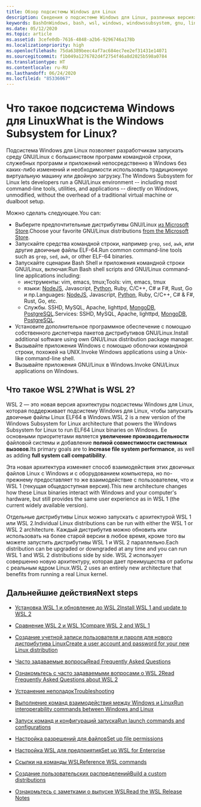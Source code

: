 ```yaml
---
title: Обзор подсистемы Windows для Linux
description: Сведения о подсистеме Windows для Linux, различных версиях и способах их использования.
keywords: BashOnWindows, bash, wsl, windows, windowssubsystem, gnu, linux
ms.date: 05/12/2020
ms.topic: article
ms.assetid: 3cefe0db-7616-4848-a2b6-9296746a178b
ms.localizationpriority: high
ms.openlocfilehash: 75da6389beec4af7ac684ec7ee2ef31431e14071
ms.sourcegitcommit: f1b049a1276782d4f2754f46a8d2025b598a0784
ms.translationtype: HT
ms.contentlocale: ru-RU
ms.lasthandoff: 06/24/2020
ms.locfileid: "85336067"
---
```

# <a name="what-is-the-windows-subsystem-for-linux"></a><span data-ttu-id="4cd6d-104">Что такое подсистема Windows для Linux</span><span class="sxs-lookup"><span data-stu-id="4cd6d-104">What is the Windows Subsystem for Linux?</span></span>

<span data-ttu-id="4cd6d-105">Подсистема Windows для Linux позволяет разработчикам запускать среду GNU/Linux с большинством программ командной строки, служебных программ и приложений непосредственно в Windows без каких-либо изменений и необходимости использовать традиционную виртуальную машину или двойную загрузку.</span><span class="sxs-lookup"><span data-stu-id="4cd6d-105">The Windows Subsystem for Linux lets developers run a GNU/Linux environment -- including most command-line tools, utilities, and applications -- directly on Windows, unmodified, without the overhead of a traditional virtual machine or dualboot setup.</span></span>

<span data-ttu-id="4cd6d-106">Можно сделать следующее.</span><span class="sxs-lookup"><span data-stu-id="4cd6d-106">You can:</span></span>

* <span data-ttu-id="4cd6d-107">Выберите предпочтительные дистрибутивы GNU/Linux [из Microsoft Store](https://aka.ms/wslstore).</span><span class="sxs-lookup"><span data-stu-id="4cd6d-107">Choose your favorite GNU/Linux distributions [from the Microsoft Store](https://aka.ms/wslstore).</span></span>
* <span data-ttu-id="4cd6d-108">Запускайте средства командной строки, например `grep`, `sed`, `awk`, или другие двоичные файлы ELF-64.</span><span class="sxs-lookup"><span data-stu-id="4cd6d-108">Run common command-line tools such as `grep`, `sed`, `awk`, or other ELF-64 binaries.</span></span>
* <span data-ttu-id="4cd6d-109">Запускайте сценарии Bash Shell и приложения командной строки GNU/Linux, включая:</span><span class="sxs-lookup"><span data-stu-id="4cd6d-109">Run Bash shell scripts and GNU/Linux command-line applications including:</span></span>  
    * <span data-ttu-id="4cd6d-110">инструменты: vim, emacs, tmux;</span><span class="sxs-lookup"><span data-stu-id="4cd6d-110">Tools: vim, emacs, tmux</span></span>
    * <span data-ttu-id="4cd6d-111">языки: [NodeJS](https://docs.microsoft.com/windows/nodejs/setup-on-wsl2), Javascript, [Python](https://docs.microsoft.com/windows/python/web-frameworks), Ruby, C/C++, C# и F#, Rust, Go и пр.</span><span class="sxs-lookup"><span data-stu-id="4cd6d-111">Languages: [NodeJS](https://docs.microsoft.com/windows/nodejs/setup-on-wsl2), Javascript, [Python](https://docs.microsoft.com/windows/python/web-frameworks), Ruby, C/C++, C# & F#, Rust, Go, etc.</span></span>
    * <span data-ttu-id="4cd6d-112">Службы. SSHD, MySQL, Apache, lighttpd, [MongoDB](https://docs.microsoft.com/windows/nodejs/databases), [PostgreSQL](https://docs.microsoft.com/windows/python/databases).</span><span class="sxs-lookup"><span data-stu-id="4cd6d-112">Services: SSHD, MySQL, Apache, lighttpd, [MongoDB](https://docs.microsoft.com/windows/nodejs/databases), [PostgreSQL](https://docs.microsoft.com/windows/python/databases).</span></span>
* <span data-ttu-id="4cd6d-113">Установите дополнительное программное обеспечение с помощью собственного диспетчера пакетов дистрибутивов GNU/Linux.</span><span class="sxs-lookup"><span data-stu-id="4cd6d-113">Install additional software using own GNU/Linux distribution package manager.</span></span>
* <span data-ttu-id="4cd6d-114">Вызывайте приложения Windows с помощью оболочки командной строки, похожей на UNIX.</span><span class="sxs-lookup"><span data-stu-id="4cd6d-114">Invoke Windows applications using a Unix-like command-line shell.</span></span>
* <span data-ttu-id="4cd6d-115">Вызывайте приложения GNU/Linux в Windows.</span><span class="sxs-lookup"><span data-stu-id="4cd6d-115">Invoke GNU/Linux applications on Windows.</span></span>

## <a name="what-is-wsl-2"></a><span data-ttu-id="4cd6d-116">Что такое WSL 2?</span><span class="sxs-lookup"><span data-stu-id="4cd6d-116">What is WSL 2?</span></span>

<span data-ttu-id="4cd6d-117">WSL 2 — это новая версия архитектуры подсистемы Windows для Linux, которая поддерживает подсистему Windows для Linux, чтобы запускать двоичные файлы Linux ELF64 в Windows.</span><span class="sxs-lookup"><span data-stu-id="4cd6d-117">WSL 2 is a new version of the Windows Subsystem for Linux architecture that powers the Windows Subsystem for Linux to run ELF64 Linux binaries on Windows.</span></span> <span data-ttu-id="4cd6d-118">Ее основными приоритетами является **увеличение производительности** файловой системы и добавление **полной совместимости системных вызовов**.</span><span class="sxs-lookup"><span data-stu-id="4cd6d-118">Its primary goals are to **increase file system performance**, as well as adding **full system call compatibility**.</span></span>

<span data-ttu-id="4cd6d-119">Эта новая архитектура изменяет способ взаимодействия этих двоичных файлов Linux с Windows и с оборудованием компьютера, но по-прежнему предоставляет то же взаимодействие с пользователем, что и WSL 1 (текущая общедоступная версия).</span><span class="sxs-lookup"><span data-stu-id="4cd6d-119">This new architecture changes how these Linux binaries interact with Windows and your computer's hardware, but still provides the same user experience as in WSL 1 (the current widely available version).</span></span>

<span data-ttu-id="4cd6d-120">Отдельные дистрибутивы Linux можно запускать с архитектурой WSL 1 или WSL 2.</span><span class="sxs-lookup"><span data-stu-id="4cd6d-120">Individual Linux distributions can be run with either the WSL 1 or WSL 2 architecture.</span></span> <span data-ttu-id="4cd6d-121">Каждый дистрибутив можно обновить или использовать на более старой версии в любое время, кроме того вы можете запустить дистрибутивы WSL 1 и WSL 2 параллельно.</span><span class="sxs-lookup"><span data-stu-id="4cd6d-121">Each distribution can be upgraded or downgraded at any time and you can run WSL 1 and WSL 2 distributions side by side.</span></span> <span data-ttu-id="4cd6d-122">WSL 2 использует совершенно новую архитектуру, которая дает преимущества от работы с реальным ядром Linux.</span><span class="sxs-lookup"><span data-stu-id="4cd6d-122">WSL 2 uses an entirely new architecture that benefits from running a real Linux kernel.</span></span>

## <a name="next-steps"></a><span data-ttu-id="4cd6d-123">Дальнейшие действия</span><span class="sxs-lookup"><span data-stu-id="4cd6d-123">Next steps</span></span>

* [<span data-ttu-id="4cd6d-124">Установка WSL 1 и обновление до WSL 2</span><span class="sxs-lookup"><span data-stu-id="4cd6d-124">Install WSL 1 and update to WSL 2</span></span>](./install-win10.md)

* [<span data-ttu-id="4cd6d-125">Сравнение WSL 2 и WSL 1</span><span class="sxs-lookup"><span data-stu-id="4cd6d-125">Compare WSL 2 and WSL 1</span></span>](./compare-versions.md)

* [<span data-ttu-id="4cd6d-126">Создание учетной записи пользователя и пароля для нового дистрибутива Linux</span><span class="sxs-lookup"><span data-stu-id="4cd6d-126">Create a user account and password for your new Linux distribution</span></span>](./user-support.md)

* [<span data-ttu-id="4cd6d-127">Часто задаваемые вопросы</span><span class="sxs-lookup"><span data-stu-id="4cd6d-127">Read Frequently Asked Questions</span></span>](./faq.md)

* [<span data-ttu-id="4cd6d-128">Ознакомьтесь с часто задаваемыми вопросами о WSL 2</span><span class="sxs-lookup"><span data-stu-id="4cd6d-128">Read Frequently Asked Questions about WSL 2</span></span>](./wsl2-faq.md)

* [<span data-ttu-id="4cd6d-129">Устранение неполадок</span><span class="sxs-lookup"><span data-stu-id="4cd6d-129">Troubleshooting</span></span>](./troubleshooting.md)

* [<span data-ttu-id="4cd6d-130">Выполнение команд взаимодействия между Windows и Linux</span><span class="sxs-lookup"><span data-stu-id="4cd6d-130">Run interoperability commands between Windows and Linux</span></span>](./interop.md)

* [<span data-ttu-id="4cd6d-131">Запуск команд и конфигураций запуска</span><span class="sxs-lookup"><span data-stu-id="4cd6d-131">Run launch commands and configurations</span></span>](./wsl-config.md)

* [<span data-ttu-id="4cd6d-132">Настройка разрешений для файлов</span><span class="sxs-lookup"><span data-stu-id="4cd6d-132">Set up file permissions</span></span>](./file-permissions.md)

* [<span data-ttu-id="4cd6d-133">Настройка WSL для предприятия</span><span class="sxs-lookup"><span data-stu-id="4cd6d-133">Set up WSL for Enterprise</span></span>](./enterprise.md)

* [<span data-ttu-id="4cd6d-134">Ссылки на команды WSL</span><span class="sxs-lookup"><span data-stu-id="4cd6d-134">Reference WSL commands</span></span>](./reference.md)

* [<span data-ttu-id="4cd6d-135">Создание пользовательских распределений</span><span class="sxs-lookup"><span data-stu-id="4cd6d-135">Build a custom distributions</span></span>](./build-custom-distro.md)

* [<span data-ttu-id="4cd6d-136">Ознакомьтесь с заметками о выпуске WSL</span><span class="sxs-lookup"><span data-stu-id="4cd6d-136">Read the WSL Release Notes</span></span>](./release-notes.md)

